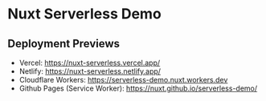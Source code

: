 # Nuxt Serverless Demo

## Deployment Previews

- Vercel: https://nuxt-serverless.vercel.app/
- Netlify: https://nuxt-serverless.netlify.app/
- Cloudflare Workers: https://serverless-demo.nuxt.workers.dev
- Github Pages (Service Worker): https://nuxt.github.io/serverless-demo/

